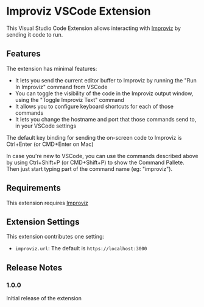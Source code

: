# Improviz VSCode Extension

This Visual Studio Code Extension allows interacting with [Improviz](https://improviz.rumblesan.com/) by sending it code to run.

## Features

The extension has minimal features:

* It lets you send the current editor buffer to Improviz by running the "Run In Improviz" command from VSCode
* You can toggle the visibility of the code in the Improviz output window, using the "Toggle Improviz Text" command
* It allows you to configure keyboard shortcuts for each of those commands
* It lets you change the hostname and port that those commands send to, in your VSCode settings

The default key binding for sending the on-screen code to Improviz is Ctrl+Enter (or CMD+Enter on Mac)

In case you're new to VSCode, you can use the commands described above by using Ctrl+Shift+P (or CMD+Shift+P) to show the Command Pallete. Then just start typing part of the command name (eg: "improviz").

## Requirements

This extension requires [Improviz](https://improviz.rumblesan.com/)

## Extension Settings

This extension contributes one setting:

* `improviz.url`: The default is `https://localhost:3000`

## Release Notes

### 1.0.0
Initial release of the extension

